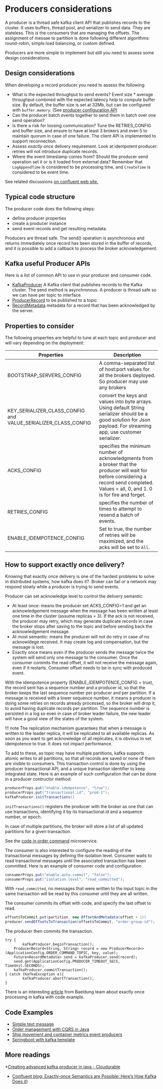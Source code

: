 # Producers considerations 

A producer is a thread safe kafka client API that publishes records to the cluster. It uses buffers, thread pool, and serializer to send data. They are stateless. This is the consumers that are managing the offsets. The assignment of messae to partition is done following different algorithms: round-robin, simple load balancing, or custom defined. 

Producers are more simple to implement but still you need to assess some design considerations.

## Design considerations

When developing a record producer you need to assess the following:

* What is the expected throughput to send events? Event size * average throughput combined with the expected latency help to compute buffer size. By default, the buffer size is set at 32Mb, but can be configured with `buffer.memory`. (See [producer configuration API](https://kafka.apache.org/10/javadoc/org/apache/kafka/clients/producer/ProducerConfig.html)
* Can the producer batch events together to send them in batch over one send operation? 
* Is there a risk for loosing communication? Tune the RETRIES_CONFIG and buffer size, and ensure to have at least 3 brokers and even 5 to maintain quorum in case of one failure. The client API is implemented to support reconnection.
* Assess *exactly once* delivery requirement. Look at idempotent producer: retries will not introduce duplicate records.
* Where the event timestamp comes from? Should the producer send operation set it or is it loaded from external data? Remember that `LogAppendTime` is considered to be processing time, and `CreateTime` is considered to be event time.

See related discussions [on confluent web site.](https://www.confluent.io/blog/put-several-event-types-kafka-topic/)

## Typical code structure

The producer code does the following steps:

* define producer properties
* create a producer instance
* send event records and get resulting metadata. 

Producers are thread safe. The send() operation is asynchronous and returns immediately once record has been stored in the buffer of records, and it is possible to add a callback to process the broker acknowledgement. 

## Kafka useful Producer APIs

Here is a list of common API to use in your producer and consumer code.

* [KafkaProducer](https://kafka.apache.org/11/javadoc/org/apache/kafka/clients/producer/KafkaProducer.html) A Kafka client that publishes records to the Kafka cluster.  The send method is asynchronous. A producer is thread safe so we can have per topic to interface. 
* [ProducerRecord](https://kafka.apache.org/11/javadoc/org/apache/kafka/clients/producer/ProducerRecord.html) to be published to a topic
* [RecordMetadata](https://kafka.apache.org/11/javadoc/org/apache/kafka/clients/producer/RecordMetadata.html) metadata for a record that has been acknowledged by the server.

## Properties to consider

The following properties are helpful to tune at each topic and producer and will vary depending on the deployment:  

 | Properties | Description |
 | --- | --- |
 | BOOTSTRAP_SERVERS_CONFIG |  A comma-separated list of host:port values for all the brokers deployed. So producer may use any brokers |
 | KEY_SERIALIZER_CLASS_CONFIG and VALUE_SERIALIZER_CLASS_CONFIG |convert the keys and values into byte arrays. Using default String serializer should be a good solution for Json payload. For streaming app, use customer serializer.|
 | ACKS_CONFIG | specifies the minimum number of acknowledgments from a broker that the producer will wait for before considering a record send completed. Values = all, 0, and 1. 0 is for fire and forget. |
 | RETRIES_CONFIG | specifies the number of times to attempt to resend a batch of events. |
 | ENABLE_IDEMPOTENCE_CONFIG | Set to true, the number of retries will be maximized, and the acks will be set to `All`.|  

## How to support exactly once delivery?

Knowing that exactly once delivery is one of the hardest problems to solve in distributed systems, how kafka does it?. Broker can fail or a network may respond slowly while a producer is trying to send events. 

Producer can set acknowledge level to control the delivery semantic:

* At least once: means the producer set ACKS_CONFIG=1 and get an acknowledgement message when the message has been written at least one time in the cluster (assume replicas = 3).  If the ack is not received, the producer may retry, which may generate duplicate records in case the broker stops after saving to the topic and before sending back the acknowledgement message.
* At most semantic: means the producer will not do retry in case of no acknowldege received. It may create log and compensation, but the message is lost.
* Exactly once means even if the producer sends the message twice the system will send only one message to the consumer. Once the consumer commits the read offset, it will not receive the message again, even if it restarts. Consumer offset needs to be in sync with produced event.

With the idempotence property (ENABLE_IDEMPOTENCE_CONFIG = true), the record sent has a sequence number and a producer id, so that the broker keeps the last sequence number per producer and per partition. If a message is received with a lower sequence number, it means a producer is doing some retries on records already processed, so the broker will drop it, to avoid having duplicate records per partition. The sequence number is persisted in a log so even in case of broker leader failure, the new leader will have a good view of the states of the system. 

!!! note
        The replication mechanism guarantees that when a message is written to the leader replica, it will be replicated to all available replicas.
        As soon as you want to get acknowledge of all replicates, it is obvious to set idempotence to true. It does not impact performance.

To add to these, as topic may have multiple partitions, kafka supports atomic writes to all partitions, so that all records are saved or none of them are visible to consumers. This transaction control is done by using the producer transactional API, and a unique transaction identifier to keep integrated state. Here is an example of such configuration that can be done in a producer contructor method:

```java
producerProps.put("enable.idempotence", "true");
producerProps.put("transactional.id", "prod-1");
kafkaProducer.initTransactions()
```

`initTransactions()` registers the producer with the broker as one that can use transactions, identifying it by its transactional.id and a sequence number, or epoch.

In case of multiple partitions, the broker will store a list of all updated partitions for a given transaction.

See the [code in order command]() microservice.

The consumer is also interested to configure the reading of the transactional messages by defining the isolation level. Consumer waits to read transactional messages until the associated transaction has been committed. Here is an example of consumer code and configuration

```java
consumerProps.put("enable.auto.commit", "false");
consumerProps.put("isolation.level", "read_committed");
```

With `read_committed`, no messages that were written to the input topic in the same transaction will be read by this consumer until they are all written.

The consumer commits its offset with code, and specify the last offset to read.
```java
offsetsToCommit.put(partition, new OffsetAndMetadata(offset + 1))
producer.sendOffsetsToTransaction(offsetsToCommit, "order-group-id");
```

The producer then commits the transaction.
```
try {
        kafkaProducer.beginTransaction();
	ProducerRecord<String, String> record = new ProducerRecord<>(ApplicationConfig.ORDER_COMMAND_TOPIC, key, value);
	Future<RecordMetadata> send = kafkaProducer.send(record);
	send.get(ApplicationConfig.PRODUCER_TIMEOUT_SECS, TimeUnit.SECONDS);
	kafkaProducer.commitTransaction();
} catch (KafkaException e){
      	kafkaProducer.abortTransaction();
}
```

There is an interesting [article](https://www.baeldung.com/kafka-exactly-once) from Baeldung team about exactly once processing in kafka with code example.

## Code Examples

* [Simple text message](https://github.com/ibm-cloud-architecture/refarch-asset-analytics/blob/master/asset-event-producer/src/main/java/ibm/cte/kafka/play/SimpleProducer.java)
* [Order management with CQRS in Java]((https://github.com/ibm-cloud-architecture/refarch-kc-order-ms))
* [Ship movement and container metrics event producers](https://github.com/ibm-cloud-architecture/refarch-kc-ms)
* [Springboot with kafka template]((https://github.com/ibm-cloud-architecture/refarch-kc-container-ms))

## More readings

*[Creating advanced kafka producer in java - Cloudurable](http://cloudurable.com/blog/kafka-tutorial-kafka-producer-advanced-java-examples/index.html)
* [Confluent blog: Exactly-once Semantics are Possible: Here’s How Kafka Does it](https://www.confluent.io/blog/exactly-once-semantics-are-possible-heres-how-apache-kafka-does-it/))